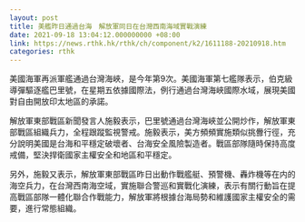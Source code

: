 ```yaml
---
layout: post
title: 美艦昨日通過台海　解放軍同日在台灣西南海域實戰演練
date: 2021-09-18 13:04:12.000000000 +08:00
link: https://news.rthk.hk/rthk/ch/component/k2/1611188-20210918.htm
categories: rthk
---
```


美國海軍再派軍艦通過台灣海峽，是今年第9次。美國海軍第七艦隊表示，伯克級導彈驅逐艦巴里號，在星期五依據國際法，例行通過台灣海峽國際水域，展現美國對自由開放印太地區的承諾。

解放軍東部戰區新聞發言人施毅表示，巴里號通過台灣海峽並公開炒作，解放軍東部戰區組織兵力，全程跟蹤監視警戒。施毅表示，美方頻頻實施類似挑釁行徑，充分說明美國是台海和平穩定破壞者、台海安全風險製造者。戰區部隊隨時保持高度戒備，堅決捍衛國家主權安全和地區和平穩定。

另外，施毅又表示，解放軍東部戰區昨日出動作戰艦艇、預警機、轟炸機等在内的海空兵力，在台灣西南海空域，實施聯合警巡和實戰化演練，表示有關行動旨在提高戰區部隊一體化聯合作戰能力，解放軍將根據台海局勢和維護國家主權安全的需要，進行常態組織。
